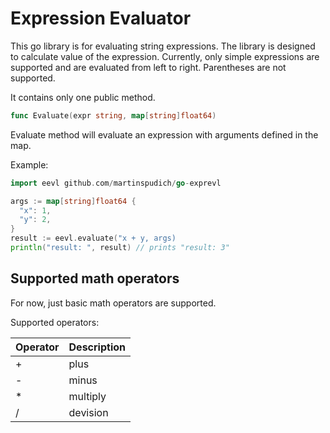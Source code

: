 # Expression Evaluator

This go library is for evaluating string expressions. The library is designed to calculate value of the expression.
Currently, only simple expressions are supported and are evaluated from left to right. Parentheses are not supported.

It contains only one public method.

```go
func Evaluate(expr string, map[string]float64)
```
Evaluate method will evaluate an expression with arguments defined in the map.

Example:

```go
import eevl github.com/martinspudich/go-exprevl

args := map[string]float64 {
  "x": 1,
  "y": 2,
}
result := eevl.evaluate("x + y, args)
println("result: ", result) // prints "result: 3"
```

## Supported math operators

For now, just basic math operators are supported.

Supported operators:

| Operator | Description |
|----------|-------------|
| +        | plus        |
| -        | minus       |
| *        | multiply    |
| /        | devision    |